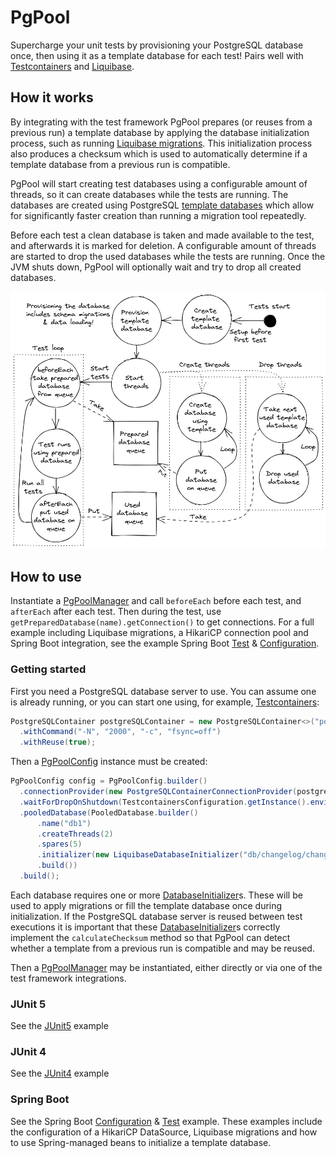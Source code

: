 # PgPool

Supercharge your unit tests by provisioning your PostgreSQL database once, then using it as a
template database for each test! Pairs well with [Testcontainers] and [Liquibase].

## How it works

By integrating with the test framework PgPool prepares (or reuses from a previous run) a template database by applying the database initialization process, such as running [Liquibase migrations].
This initialization process also produces a checksum which is used to automatically determine if a
template database from a previous run is compatible.

PgPool will start creating test databases using a configurable amount of threads,
so it can create databases while the tests are running. The databases are created using PostgreSQL
[template databases] which allow for significantly faster creation than running a migration tool
repeatedly.

Before each test a clean database is taken and made available to the test, and afterwards it is
marked for deletion. A configurable amount of threads are started to drop the used databases while
the tests are running. Once the JVM shuts down, PgPool will optionally wait and try to drop all
created databases.

![](doc/pgpool-2022-08-24-1.excalidraw.png)

## How to use

Instantiate a [PgPoolManager] and call `beforeEach` before each test, and `afterEach` after
each test.
Then during the test, use `getPreparedDatabase(name).getConnection()` to get connections. For a full
example including Liquibase migrations, a HikariCP connection pool and Spring Boot integration, see
the example Spring Boot [Test] & [Configuration].

### Getting started

First you need a PostgreSQL database server to use. You can assume one is already running, or you
can start one using, for example, [Testcontainers]:

```java
PostgreSQLContainer postgreSQLContainer = new PostgreSQLContainer<>("postgres:14")
  .withCommand("-N", "2000", "-c", "fsync=off")
  .withReuse(true);
```

Then a [PgPoolConfig] instance must be created:

```java
PgPoolConfig config = PgPoolConfig.builder()
  .connectionProvider(new PostgreSQLContainerConnectionProvider(postgreSQLContainer))
  .waitForDropOnShutdown(TestcontainersConfiguration.getInstance().environmentSupportsReuse())
  .pooledDatabase(PooledDatabase.builder()
      .name("db1")
      .createThreads(2)
      .spares(5)
      .initializer(new LiquibaseDatabaseInitializer("db/changelog/changelog.xml"))
      .build())
  .build();
```

Each database requires one or more [DatabaseInitializer]s. These will be used to apply migrations or
fill the template database once during initialization. If the PostgreSQL database server is reused
between test executions it is important that these [DatabaseInitializer]s correctly implement the
`calculateChecksum` method so that PgPool can detect whether a template from a previous run is
compatible and may be reused.

Then a [PgPoolManager] may be instantiated, either directly or via one of the test framework integrations.

### JUnit 5

See the [JUnit5] example

### JUnit 4

See the [JUnit4] example

### Spring Boot

See the Spring Boot [Configuration] & [Test] example. These examples include the configuration of a
HikariCP DataSource, Liquibase migrations and how to use Spring-managed beans to initialize a
template database.

[JUnit4]: pgpool-junit4-example/src/test/java/nl/wouterh/pgpool/junit4/example/SampleJUnit4Test.java

[JUnit5]: pgpool-junit5-example/src/test/java/nl/wouterh/pgpool/junit5/example/SampleJUnit5Test.java

[Test]: pgpool-spring-boot-example/src/test/java/nl/wouterh/pgpool/spring/example/SampleSpringTest.java

[Configuration]: pgpool-spring-boot-example/src/test/java/nl/wouterh/pgpool/spring/example/PgPoolConfiguration.java

[Liquibase migrations]: pgpool-liquibase/src/main/java/nl/wouterh/pgpool/liquibase/LiquibaseDatabaseInitializer.java

[Template databases]: https://www.postgresql.org/docs/current/manage-ag-templatedbs.html

[Testcontainers]: https://www.testcontainers.org/

[Liquibase]: https://www.liquibase.org/

[PgPoolManager]: pgpool-core/src/main/java/nl/wouterh/pgpool/PgPoolManager.java

[PgPoolConfig]: pgpool-core/src/main/java/nl/wouterh/pgpool/PgPoolConfig.java

[PooledDatabase]: pgpool-core/src/main/java/nl/wouterh/pgpool/PooledDatabase.java 

[DatabaseInitializer]: pgpool-core/src/main/java/nl/wouterh/pgpool/DatabaseInitializer.java

[LiquibaseDatabaseInitializer]: pgpool-liquibase/src/main/java/nl/wouterh/pgpool/liquibase/LiquibaseDatabaseInitializer.java
